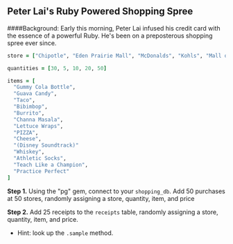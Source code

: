 ## Peter Lai's Ruby Powered Shopping Spree

####Background:
Early this morning, Peter Lai infused his credit card with the essence of a powerful Ruby. He's been on a preposterous shopping spree ever since.

```Ruby
store = ["Chipotle", "Eden Prairie Mall", "McDonalds", "Kohls", "Mall of America"]

quantities = [30, 5, 10, 20, 50]

items = [
  "Gummy Cola Bottle",
  "Guava Candy",
  "Taco",
  "Bibimbop",
  "Burrito",
  "Channa Masala",
  "Lettuce Wraps",
  "PIZZA",
  "Cheese",
  "(Disney Soundtrack)"
  "Whiskey",
  "Athletic Socks",
  "Teach Like a Champion",
  "Practice Perfect"
]
```

__Step 1.__
Using the "pg" gem, connect to your `shopping_db`. Add 50 purchases at 50 stores, randomly assigning a store, quantity, item, and price 

__Step 2.__ 
Add 25 receipts to the `receipts` table, randomly assigning a store, quantity, item, and price.
  - Hint: look up the `.sample` method.



